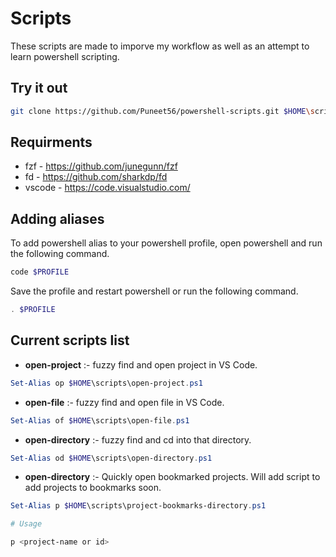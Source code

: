 # Scripts

These scripts are made to imporve my workflow as well as an attempt to learn powershell scripting.

## Try it out

```bash
git clone https://github.com/Puneet56/powershell-scripts.git $HOME\scripts
```

## Requirments

- fzf - <https://github.com/junegunn/fzf>
- fd - <https://github.com/sharkdp/fd>
- vscode - <https://code.visualstudio.com/>

## Adding aliases

To add powershell alias to your powershell profile, open powershell and run the following command.

```powershell
code $PROFILE
```

Save the profile and restart powershell or run the following command.

```powershell
. $PROFILE
```

## Current scripts list

- **open-project** :- fuzzy find and open project in VS Code.

```powershell
Set-Alias op $HOME\scripts\open-project.ps1
```

- **open-file** :- fuzzy find and open file in VS Code.

```powershell
Set-Alias of $HOME\scripts\open-file.ps1
```

- **open-directory** :- fuzzy find and cd into that directory.

```powershell
Set-Alias od $HOME\scripts\open-directory.ps1
```

- **open-directory** :- Quickly open bookmarked projects. Will add script to add projects to bookmarks soon.

```powershell
Set-Alias p $HOME\scripts\project-bookmarks-directory.ps1

# Usage

p <project-name or id>
```
